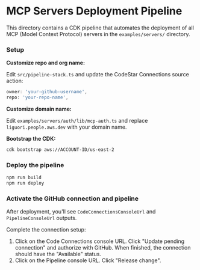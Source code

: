 # MCP Servers Deployment Pipeline

This directory contains a CDK pipeline that automates the deployment of all MCP (Model Context Protocol) servers in the `examples/servers/` directory.

### Setup

**Customize repo and org name:**

Edit `src/pipeline-stack.ts` and update the CodeStar Connections source action:

```typescript
owner: 'your-github-username',
repo: 'your-repo-name',
```

**Customize domain name:**

Edit `examples/servers/auth/lib/mcp-auth.ts` and replace `liguori.people.aws.dev` with your domain name.

**Bootstrap the CDK:**

```bash
cdk bootstrap aws://ACCOUNT-ID/us-east-2
```

### Deploy the pipeline

```bash
npm run build
npm run deploy
```

### Activate the GitHub connection and pipeline

After deployment, you'll see `CodeConnectionsConsoleUrl` and `PipelineConsoleUrl` outputs.

Complete the connection setup:

1. Click on the Code Connections console URL. Click "Update pending connection" and authorize with GitHub. When finished, the connection should have the "Available" status.
2. Click on the Pipeline console URL. Click "Release change".
